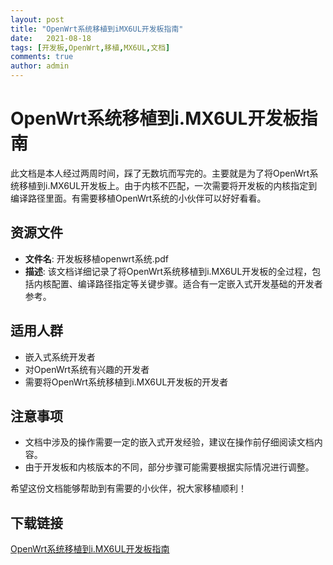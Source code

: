 ```yaml
---
layout: post
title: "OpenWrt系统移植到iMX6UL开发板指南"
date:   2021-08-18
tags: [开发板,OpenWrt,移植,MX6UL,文档]
comments: true
author: admin
---
```

# OpenWrt系统移植到i.MX6UL开发板指南

此文档是本人经过两周时间，踩了无数坑而写完的。主要就是为了将OpenWrt系统移植到i.MX6UL开发板上。由于内核不匹配，一次需要将开发板的内核指定到编译路径里面。有需要移植OpenWrt系统的小伙伴可以好好看看。

## 资源文件

- **文件名**: 开发板移植openwrt系统.pdf
- **描述**: 该文档详细记录了将OpenWrt系统移植到i.MX6UL开发板的全过程，包括内核配置、编译路径指定等关键步骤。适合有一定嵌入式开发基础的开发者参考。

## 适用人群

- 嵌入式系统开发者
- 对OpenWrt系统有兴趣的开发者
- 需要将OpenWrt系统移植到i.MX6UL开发板的开发者

## 注意事项

- 文档中涉及的操作需要一定的嵌入式开发经验，建议在操作前仔细阅读文档内容。
- 由于开发板和内核版本的不同，部分步骤可能需要根据实际情况进行调整。

希望这份文档能够帮助到有需要的小伙伴，祝大家移植顺利！

## 下载链接

[OpenWrt系统移植到i.MX6UL开发板指南](https://pan.quark.cn/s/e147bdf4d71c)